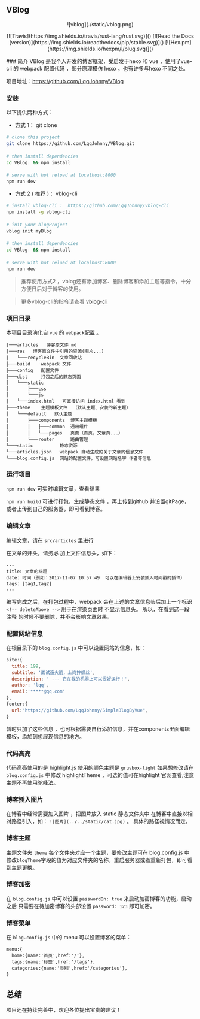 
## VBlog

<div align=center>![vblog](./static/vblog.png)</div>
<p align='center'>
[![Travis](https://img.shields.io/travis/rust-lang/rust.svg)]() [![Read the Docs (version)](https://img.shields.io/readthedocs/pip/stable.svg)]() [![Hex.pm](https://img.shields.io/hexpm/l/plug.svg)]()
</p>
### 简介
VBlog 是我个人开发的博客框架，受启发于hexo 和 vue ，使用了vue-cli 的 webpack 配置代码 ，部分原理模仿 hexo 。也有许多与hexo 不同之处。

项目地址：https://github.com/LqqJohnny/VBlog


### 安装
以下提供两种方式：

- 方式 1： git clone

``` bash
# clone this project
git clone https://github.com/LqqJohnny/VBlog.git

# then install dependencies
cd VBlog  && npm install

# serve with hot reload at localhost:8000
npm run dev
```

- 方式 2 ( 推荐 )： vblog-cli

```bash
# install vblog-cli :  https://github.com/LqqJohnny/vblog-cli
npm install -g vblog-cli

# init your blogProject
vblog init myBlog

# then install dependencies
cd VBlog  && npm install

# serve with hot reload at localhost:8000
npm run dev

```

> 推荐使用方式2 ，vblog还有添加博客、删除博客和添加主题等指令，十分方便日后对于博客的使用。

> 更多vblog-cli的指令请查看 [vblog-cli](https://github.com/LqqJohnny/vblog-cli)


### 项目目录

本项目目录演化自 `vue` 的 `webpack`配置 。


```
|───articles   博客原文件 md
|───res   博客原文件中引用的资源(图片...)
|   └───recycleBin  文章回收站
├───build    webpack 文件
├───config   配置文件
├───dist     打包之后的静态页面
│   └───static
│       ├───css
│       └───js
|   └───index.html   可直接访问 index.html 看到  
├───theme    主题模板文件  （默认主题、安装的新主题）
│   └───default   默认主题
│       ├───components  博客主题模板
│       │   ├───common  通用组件
│       │   └───pages   页面（首页，文章页...）
│       └───router      路由管理
└───static          静态资源
└───articles.json   webpack 自动生成的关于文章的信息文件
└───blog.config.js  网站的配置文件，可设置网站名字 作者等信息
```

### 运行项目


`npm run dev` 可实时编辑文章，查看结果

`npm run build` 可进行打包，生成静态文件 ，再上传到github 并设置gitPage，或者上传到自己的服务器，即可看到博客。


### 编辑文章

编辑文章，请在 `src/articles` 里进行

在文章的开头，请务必 加上文件信息头，如下：
```
---
title: 文章的标题
date: 时间（例如：2017-11-07 10:57:49  可以在编辑器上安装插入时间戳的插件）
tags: [tag1,tag2]
---
```
编写完成之后，在打包过程中，webpack 会在上述的文章信息头后加上一个标识
`<!-- deleteAbove -->`
用于在渲染页面时 不显示信息头。
所以，在看到这一段 注释 的时候不要删除，并不会影响文章效果。

### 配置网站信息

在根目录下的 `blog.config.js` 中可以设置网站的信息，如：
```js
site:{
  title: 199,
  subtitle: '面试造火箭，上岗拧螺丝',
  description: ' --- 它在我的机器上可以很好运行！',
  author: 'lqq',
  email:'*****@qq.com'
},
footer:{
  url:"https://github.com/LqqJohnny/SimpleBlogByVue",
}
```
暂时只加了这些信息 ，也可根据需要自行添加信息，并在components里面编辑模板，添加到想展现信息的地方。

### 代码高亮
 代码高亮使用的是 highlight.js 使用的颜色主题是 `gruvbox-light` 如果想修改请在 `blog.config.js` 中修改 highlightTheme ，可选的值可在highlight 官网查看,注意主题不再使用驼峰法。

### 博客插入图片

在博客中经常需要加入图片 ，把图片放入 static 静态文件夹中 在博客中直接以相对路径引入，如：
`![图片](../../static/cat.jpg)` 。 具体的路径视情况而定。

### 博客主题

主题文件夹 `theme` 每个文件夹对应一个主题，要修改主题可在 blog.config.js 中修改`blogTheme`字段的值为对应文件夹的名称，重启服务器或者重新打包，即可看到主题更换。

### 博客加密

在 `blog.config.js` 中可以设置  `passwordOn: true` 来启动加密博客的功能，启动之后 只需要在待加密博客的头部设置 `password: 123` 即可加密。

### 博客菜单

在 `blog.config.js` 中的 menu 可以设置博客的菜单：
```
menu:{
  home:{name:'首页',href:'/'},
  tags:{name:'标签',href:'/tags'},
  categories:{name:'类别',href:'/categories'},
}
```

## 总结
 项目还在持续完善中，欢迎各位提出宝贵的建议！
